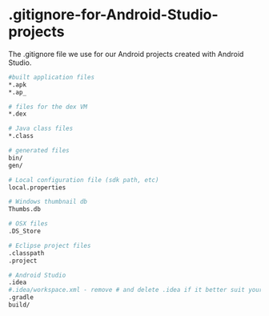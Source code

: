 .gitignore-for-Android-Studio-projects
======================================

The .gitignore file we use for our Android projects created with Android Studio.

```bash
#built application files
*.apk
*.ap_

# files for the dex VM
*.dex

# Java class files
*.class

# generated files
bin/
gen/

# Local configuration file (sdk path, etc)
local.properties

# Windows thumbnail db
Thumbs.db

# OSX files
.DS_Store

# Eclipse project files
.classpath
.project

# Android Studio
.idea
#.idea/workspace.xml - remove # and delete .idea if it better suit your needs.
.gradle
build/
```
